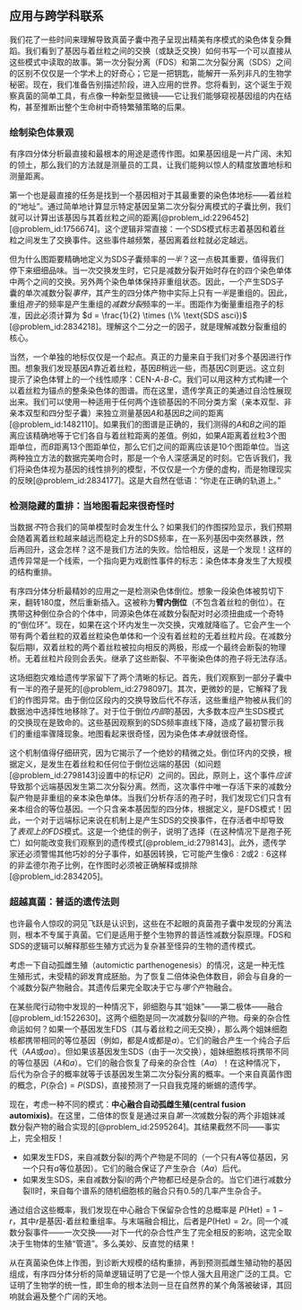 ## 应用与跨学科联系

我们花了一些时间来理解导致真菌子囊中孢子呈现出精美有序模式的染色体复杂舞蹈。我们看到了基因与着丝粒之间的交换（或缺乏交换）如何书写一个可以直接从这些模式中读取的故事。第一次分裂分离（FDS）和第二次分裂分离（SDS）之间的区别不仅仅是一个学术上的好奇心；它是一把钥匙，能解开一系列非凡的生物学秘密。现在，我们准备告别描述阶段，进入应用的世界。您将看到，这个诞生于观察真菌的简单工具，有点像一种新型显微镜——它让我们能够窥视基因组的内在结构，甚至推断出整个生命树中奇特繁殖策略的后果。

### 绘制染色体景观

有序四分体分析最直接和最根本的用途是遗传作图。如果基因组是一片广阔、未知的领土，那么我们的方法就是测量员的工具，让我们能夠以惊人的精度放置地标和测量距离。

第一个也是最直接的任务是找到一个基因相对于其最重要的染色体地标——着丝粒的“地址”。通过简单地计算显示特定基因呈第二次分裂分离模式的子囊比例，我们就可以计算出该基因与其着丝粒之间的距离[@problem_id:2296452] [@problem_id:1756674]。这个逻辑非常直接：一个SDS模式标志着基因和着丝粒之间发生了交换事件。这些事件越频繁，基因离着丝粒就必定越远。

但为什么图距要精确地定义为SDS子囊频率的*一半*？这一点极其重要，值得我们停下来细细品味。当一次交换发生时，它只是减数分裂开始时存在的四个染色单体中两个之间的交换。另外两个染色单体保持非重组状态。因此，一个产生SDS子囊的单次减数分裂*事件*，其产生的四分体产物中实际上只有*一半*是重组的。因此，重组*孢子*的频率是产生重组的*减数分裂*频率的一半。图距作为衡量重组孢子的标准，因此必须计算为 $d = \frac{1}{2} \times (\% \text{SDS asci})$ [@problem_id:2834218]。理解这个二分之一的因子，就是理解减数分裂重组的核心。

当然，一个单独的地标仅仅是一个起点。真正的力量来自于我们对多个基因进行作图。想象我们发现基因$A$靠近着丝粒，基因$B$稍远一些，而基因$C$则更远。这立刻提示了染色体臂上的一个线性顺序：CEN-$A$-$B$-$C$。我们可以用这种方式构建一个以着丝粒为锚点的整条染色体的图谱。而在这里，遗传学真正的美通过自洽性展现出来。我们可以使用一种适用于任何两个连锁基因的不同分类方案（亲本双型、非亲本双型和四分型子囊）来独立测量基因$A$和基因$B$之间的距离[@problem_id:1482110]。如果我们的图谱是正确的，我们测得的$A$和$B$之间的距离应该精确地等于它们各自与着丝粒距离的差值。例如，如果$A$距离着丝粒3个图距单位，而$B$距离13个图距单位，那么它们之间的距离应该是10个图距单位。当这两种独立方法的数据完美吻合时，那是一个令人深感满足的时刻。它告诉我们，我们将染色体视为基因的线性排列的模型，不仅仅是一个方便的虚构，而是物理现实的反映[@problem_id:2834177]。这是大自然在低语：“你走在正确的轨道上。”

### 检测隐藏的重排：当地图看起来很奇怪时

当数据*不*符合我们的简单模型时会发生什么？如果我们的作图探险显示，我们预期会随着离着丝粒越来越远而稳定上升的SDS频率，在一系列基因中突然暴跌，然后再回升，这会怎样？这不是我们方法的失败。恰恰相反，这是一个发现！这样的遗传异常是一个线索，一个指向更为戏剧性事件的标志：染色体本身发生了大规模的结构重排。

有序四分体分析最精妙的应用之一是检测染色体倒位。想象一段染色体被剪切下来，翻转180度，然后重新插入。这被称为**臂内倒位**（不包含着丝粒的倒位）。在携带这种倒位杂合的个体中，同源染色体在减数分裂配对时必须扭曲成一个奇特的“倒位环”。现在，如果在这个环内发生一次交换，灾难就降临了。它会产生一个带有两个着丝粒的双着丝粒染色单体和一个没有着丝粒的无着丝粒片段。在减数分裂后期I，双着丝粒的两个着丝粒被拉向相反的两极，形成一个最终会断裂的物理桥。无着丝粒片段则会丢失。继承了这些断裂、不平衡染色体的孢子将无法存活。

这场细胞灾难给遗传学家留下了两个清晰的标记。首先，我们观察到一部分子囊中有一半的孢子是死的[@problem_id:2798097]。其次，更微妙的是，它解释了我们的作图异常。由于倒位区段内的交换导致后代不存活，这些重组产物被从我们的数据池中选择性地移除了。对于位于倒位*内部*的基因，大多数本应产生SDS模式的交换现在是致命的。这些基因观察到的SDS频率直线下降，造成了最初警示我们的重组率骤降现象。地图看起来很奇怪，因为染色体*本身*就很奇怪。

这个机制值得仔细研究，因为它揭示了一个绝妙的精微之处。倒位环内的交换，根据定义，是发生在着丝粒和任何位于倒位远端的基因（如问题[@problem_id:2798143]设置中的标记$R$）之间的。因此，原则上，这个事件*应该*导致那个远端基因发生第二次分裂分离。然而，这次事件中唯一存活下来的减数分裂产物是非重组的亲本染色单体。当我们分析存活的孢子时，我们发现它们只含有亲本组合的等位基因。一个只含亲本基因型的四分体，根据定义，是FDS模式！因此，一个对于远端标记来说在机制上是产生SDS的交换事件，在存活者中却导致了*表观上的FDS*模式。这是一个绝佳的例子，说明了选择（在这种情况下是孢子死亡）如何能改变我们观察到的遗传模式[@problem_id:2798143]。此外，遗传学家还必须警惕其他巧妙的分子事件，如基因转换，它可能产生像$6{:}2$或$2{:}6$这样的非孟德尔孢子比例，在作图时必须被正确解释或排除[@problem_id:2834205]。

### 超越真菌：普适的遗传法则

也许最令人惊叹的洞见飞跃是认识到，这些在不起眼的真菌孢子囊中发现的分离法则，根本不专属于真菌。它们是适用于整个生物界的普适性减数分裂原理。FDS和SDS的逻辑可以解释那些生殖方式远为复杂甚至怪异的生物的遗传模式。

考虑一下自动孤雌生殖（automictic parthenogenesis）的情况，这是一种无性生殖形式，未受精的卵发育成胚胎。为了恢复二倍体染色体数目，卵会与自身的一个减数分裂产物融合。其遗传后果完全取决于它与*哪个*产物融合。

在某些爬行动物中发现的一种情况下，卵细胞与其“姐妹”——第二极体——融合[@problem_id:1522630]。这两个细胞是同一次减数分裂II的产物。母亲的杂合性命运如何？如果一个基因发生FDS（其与着丝粒之间无交换），那么两个姐妹细胞核都携带相同的等位基因（例如，都是$A$或都是$a$）。它们的融合产生一个纯合子后代（$AA$或$aa$）。但如果该基因发生SDS（由于一次交换），姐妹细胞核将携带不同的等位基因（$A$和$a$）。它们的融合恢复了母亲的杂合性（$Aa$）！在这种情况下，后代为杂合子的概率就等于该基因发生第二次分裂分离的概率。一个来自真菌作图的概念，$P(\text{杂合}) = P(\text{SDS})$，直接预测了一只自我克隆的蜥蜴的遗传学。

现在，考虑一种不同的模式：**中心融合自动孤雌生殖(central fusion automixis)**。在这里，二倍体的恢复是通过来自*第一次*减数分裂的两个非姐妹减数分裂产物的融合实现的[@problem_id:2595264]。其结果截然不同——事实上，完全相反！
- 如果发生FDS，来自减数分裂I的两个产物是不同的（一个只有$A$等位基因，另一个只有$a$等位基因）。它们的融合保证了产生杂合（$Aa$）后代。
- 如果发生SDS，来自减数分裂I的两个产物都已经是杂合的。当它们进行减数分裂II时，来自每个谱系的随机细胞核的融合只有$0.5$的几率产生杂合子。

通过组合这些概率，我们发现在中心融合下保留杂合性的总概率是 $P(\text{Het}) = 1 - r$，其中$r$是基因-着丝粒重组率。与末端融合相比，后者是$P(\text{Het}) = 2r$。同一个减数分裂事件——一次交换——对下一代的杂合性产生了完全相反的影响，这完全取决于生物体的生殖“管道”。多么美妙、反直觉的结果！

从在真菌染色体上作图，到诊断大规模的结构重排，再到预测孤雌生殖动物的基因组成，有序四分体分析的简单逻辑证明了它是一个惊人强大且用途广泛的工具。它证明了生物学的统一性，即生命的根本法则一旦在自然界的某个角落被破译，其回响就会遍及整个广阔的天地。